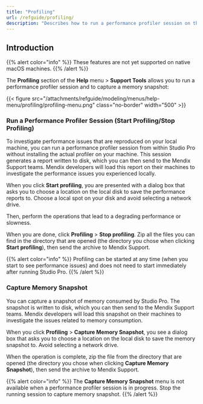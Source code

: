 ```yaml
---
title: "Profiling"
url: /refguide/profiling/
description: "Describes how to run a performance profiler session on the local machine from within Studio-Pro."
---
```


## Introduction

{{% alert color="info" %}}
These features are not yet supported on native macOS machines.
{{% /alert %}}

The **Profiling** section of the **Help** menu > **Support Tools** allows you to run a performance profiler session and to capture a memory snapshot:

{{< figure src="/attachments/refguide/modeling/menus/help-menu/profiling/profiling-menu.png" class="no-border" width="500" >}}

### Run a Performance Profiler Session (Start Profiling/Stop Profiling)

To investigate performance issues that are reproduced on your local machine, you can run a performance profiler session from within Studio Pro without installing the actual profiler on your machine. This session generates a report written to disk, which you can then send to the Mendix Support teams. Mendix developers will load this report on their machines to investigate the performance issues you experienced locally. 

When you click **Start profiling**, you are presented with a dialog box that asks you to choose a location on the local disk to save the performance reports to. Choose a local spot on your disk and avoid selecting a network drive.

Then, perform the operations that lead to a degrading performance or slowness. 

When you are done, click **Profiling** > **Stop profiling**. Zip all the files you can find in the directory that are opened (the directory you chose when clicking **Start profiling**), then send the archive to Mendix Support.

{{% alert color="info" %}}
Profiling can be started at any time (when you start to see performance issues) and does not need to start immediately after running Studio Pro.
{{% /alert %}}

### Capture Memory Snapshot

You can capture a snapshot of memory consumed by Studio Pro. The snapshot is written to disk, which you can then send to the Mendix Support teams. Mendix developers will load this snapshot on their machines to investigate the issues related to memory consumption.

When you click **Profiling** > **Capture Memory Snapshot**, you see a dialog box that asks you to choose a location on the local disk to save the memory snapshot to. Avoid selecting a network drive.

When the operation is complete, zip the file from the directory that are opened (the directory you chose when clicking **Capture Memory Snapshot**), then send the archive to Mendix Support.

{{% alert color="info" %}}
The **Capture Memory Snapshot** menu is not available when a performance profiler session is in progress. Stop the running session to capture memory snapshot.
{{% /alert %}}